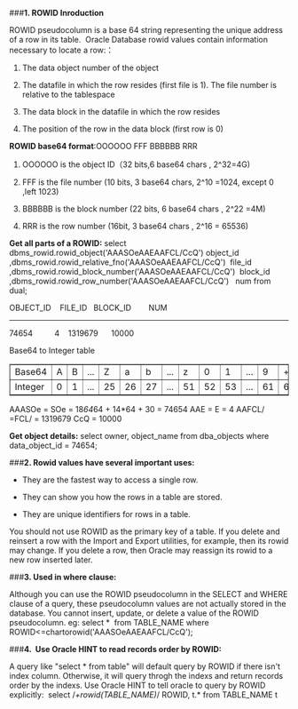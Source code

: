 <!---
markmeta_author: wongoo
markmeta_date: 2013-08-04 08:51:06+00:00
excerpt: 'Oracle ROWID '
slug: oracle-rowid
markmeta_title: Oracle ROWID Introduction
wordpress_id: 463
markmeta_categories: Experience
markmeta_tags: oracle,rowid
-->

###**1. ROWID Inroduction**


ROWID pseudocolumn is a base 64 string representing the unique address of a row in its table.  Oracle Database rowid values contain information necessary to locate a row:：



	
  1. The data object number of the object

	
  2. The datafile in which the row resides (first file is 1). The file number is relative to the tablespace

	
  3. The data block in the datafile in which the row resides

	
  4. The position of the row in the data block (first row is 0)


**ROWID base64 format**:OOOOOO FFF BBBBBB RRR



	
  1. OOOOOO is the object ID（32 bits,6 base64 chars , 2^32=4G)

	
  2. FFF is the file number (10 bits, 3 base64 chars, 2^10 =1024, except 0 ,left 1023)

	
  3. BBBBBB is the block number (22 bits, 6 base64 chars , 2^22 =4M)

	
  4. RRR is the row number (16bit, 3 base64 chars , 2^16 = 65536)


**Get all parts of a ROWID:**
select dbms_rowid.rowid_object('AAASOeAAEAAFCL/CcQ') object_id
,dbms_rowid.rowid_relative_fno('AAASOeAAEAAFCL/CcQ')  file_id
,dbms_rowid.rowid_block_number('AAASOeAAEAAFCL/CcQ')  block_id
,dbms_rowid.rowid_row_number('AAASOeAAEAAFCL/CcQ')   num
from dual;

OBJECT_ID    FILE_ID   BLOCK_ID        NUM
---------- ---------- ---------- ----------
74654          4    1319679      10000



<table border="1" >Base64 to Integer table
<tbody >
<tr >

<td >Base64
</td>

<td >A
</td>

<td >B
</td>

<td >...
</td>

<td >Z
</td>

<td >a
</td>

<td >b
</td>

<td >...
</td>

<td >z
</td>

<td >0
</td>

<td >1
</td>

<td >...
</td>

<td >9
</td>

<td >+
</td>

<td >/
</td>
</tr>
<tr >

<td >Integer
</td>

<td >0
</td>

<td >1
</td>

<td >...
</td>

<td >25
</td>

<td >26
</td>

<td >27
</td>

<td >...
</td>

<td >51
</td>

<td >52
</td>

<td >53
</td>

<td >...
</td>

<td >61
</td>

<td >62
</td>

<td >63
</td>
</tr>
</tbody>
</table>







AAASOe = SOe = 18*64*64 + 14*64 + 30 = 74654
AAE = E = 4
AAFCL/ =FCL/ = 1319679
CcQ = 10000

**Get object details:** select owner, object_name from dba_objects where data_object_id = 74654;


###**2. Rowid values have several important uses:**





	
  * They are the fastest way to access a single row.

	
  * They can show you how the rows in a table are stored.

	
  * They are unique identifiers for rows in a table.





You should not use ROWID as the primary key of a table. If you delete and reinsert a row with the Import and Export utilities, for example, then its rowid may change. If you delete a row, then Oracle may reassign its rowid to a new row inserted later.


###**3. Used in where clause:**


Although you can use the ROWID pseudocolumn in the SELECT and WHERE clause of a query, these pseudocolumn values are not actually stored in the database. You cannot insert, update, or delete a value of the ROWID pseudocolumn.
eg: select *  from TABLE_NAME where ROWID<=chartorowid('AAASOeAAEAAFCL/CcQ');


###**4.  Use Oracle HINT to read records order by ROWID:**


A query like "select * from table" will default query by ROWID if there isn't index column. Otherwise, it will query throgh the indexs and return records order by the indexs.
Use Oracle HINT to tell oracle to query by ROWID explicitly:  select /*+rowid(TABLE_NAME)*/ ROWID, t.* from TABLE_NAME t





